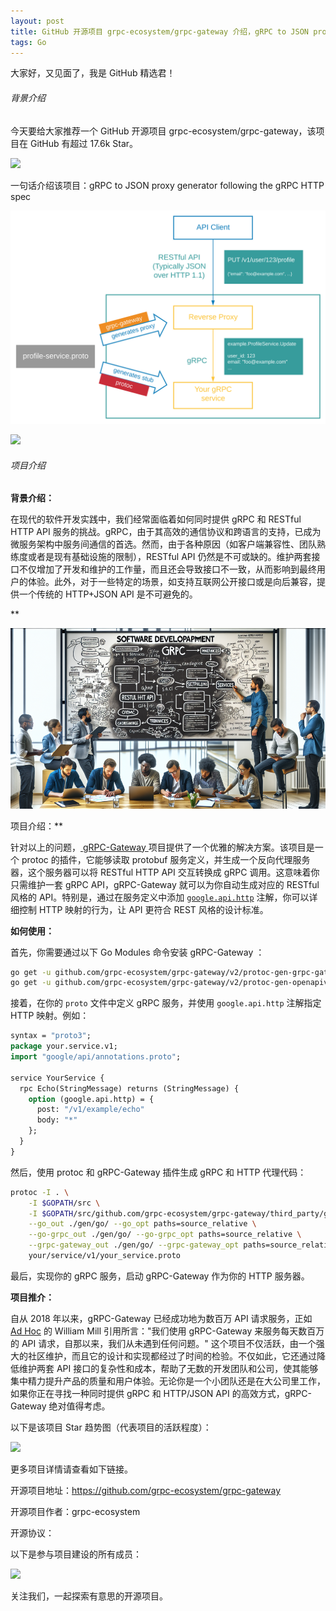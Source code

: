 ```yaml
---
layout: post
title: GitHub 开源项目 grpc-ecosystem/grpc-gateway 介绍，gRPC to JSON proxy generator following the gRPC HTTP spec
tags: Go
---
```


大家好，又见面了，我是 GitHub 精选君！

###### 背景介绍

今天要给大家推荐一个 GitHub 开源项目 grpc-ecosystem/grpc-gateway，该项目在 GitHub 有超过 17.6k Star。

![](https://stats.deeptrain.net/repo/grpc-ecosystem/grpc-gateway/?theme=light)

一句话介绍该项目：gRPC to JSON proxy generator following the gRPC HTTP spec




![](https://raw.githubusercontent.com/grpc-ecosystem/grpc-gateway/master/docs/assets/images/architecture_introduction_diagram.svg)

![](https://img.youtube.com/vi/Pq1paKC-fXk/0.jpg)


###### 项目介绍

**背景介绍：**

在现代的软件开发实践中，我们经常面临着如何同时提供 gRPC 和 RESTful HTTP API 服务的挑战。gRPC，由于其高效的通信协议和跨语言的支持，已成为微服务架构中服务间通信的首选。然而，由于各种原因（如客户端兼容性、团队熟练度或者是现有基础设施的限制），RESTful API 仍然是不可或缺的。维护两套接口不仅增加了开发和维护的工作量，而且还会导致接口不一致，从而影响到最终用户的体验。此外，对于一些特定的场景，如支持互联网公开接口或是向后兼容，提供一个传统的 HTTP+JSON API 是不可避免的。

**

![](https://raw.githubusercontent.com/ZhuPeng/pic/master/mac/compress_tmp-1a052d403b47fe574309ce5b9e952557.png)

项目介绍：**

针对以上的问题，[ gRPC-Gateway ](https://github.com/grpc-ecosystem/grpc-gateway) 项目提供了一个优雅的解决方案。该项目是一个 protoc 的插件，它能够读取 protobuf 服务定义，并生成一个反向代理服务器，这个服务器可以将 RESTful HTTP API 交互转换成 gRPC 调用。这意味着你只需维护一套 gRPC API，gRPC-Gateway 就可以为你自动生成对应的 RESTful 风格的 API。特别是，通过在服务定义中添加 [`google.api.http`](https://github.com/googleapis/googleapis/blob/master/google/api/http.proto#L46) 注解，你可以详细控制 HTTP 映射的行为，让 API 更符合 REST 风格的设计标准。

**如何使用：**

首先，你需要通过以下 Go Modules 命令安装 gRPC-Gateway ：

```sh
go get -u github.com/grpc-ecosystem/grpc-gateway/v2/protoc-gen-grpc-gateway
go get -u github.com/grpc-ecosystem/grpc-gateway/v2/protoc-gen-openapiv2
```

接着，在你的 `proto` 文件中定义 gRPC 服务，并使用 `google.api.http` 注解指定 HTTP 映射。例如：

```protobuf
syntax = "proto3";
package your.service.v1;
import "google/api/annotations.proto";

service YourService {
  rpc Echo(StringMessage) returns (StringMessage) {
    option (google.api.http) = {
      post: "/v1/example/echo"
      body: "*"
    };
  }
}
```

然后，使用 protoc 和 gRPC-Gateway 插件生成 gRPC 和 HTTP 代理代码：

```sh
protoc -I . \
    -I $GOPATH/src \
    -I $GOPATH/src/github.com/grpc-ecosystem/grpc-gateway/third_party/googleapis \
    --go_out ./gen/go/ --go_opt paths=source_relative \
    --go-grpc_out ./gen/go/ --go-grpc_opt paths=source_relative \
    --grpc-gateway_out ./gen/go/ --grpc-gateway_opt paths=source_relative \
    your/service/v1/your_service.proto
```

最后，实现你的 gRPC 服务，启动 gRPC-Gateway 作为你的 HTTP 服务器。

**项目推介：**

自从 2018 年以来，gRPC-Gateway 已经成功地为数百万 API 请求服务，正如 [Ad Hoc](http://adhocteam.us/) 的 William Mill 引用所言："我们使用 gRPC-Gateway 来服务每天数百万的 API 请求，自那以来，我们从未遇到任何问题。" 这个项目不仅活跃，由一个强大的社区维护，而且它的设计和实现都经过了时间的检验。不仅如此，它还通过降低维护两套 API 接口的复杂性和成本，帮助了无数的开发团队和公司，使其能够集中精力提升产品的质量和用户体验。无论你是一个小团队还是在大公司里工作，如果你正在寻找一种同时提供 gRPC 和 HTTP/JSON API 的高效方式，gRPC-Gateway 绝对值得考虑。

以下是该项目 Star 趋势图（代表项目的活跃程度）：

![](https://api.star-history.com/svg?repos=grpc-ecosystem/grpc-gateway&type=Timeline)

更多项目详情请查看如下链接。

开源项目地址：https://github.com/grpc-ecosystem/grpc-gateway 

开源项目作者：grpc-ecosystem

开源协议：

以下是参与项目建设的所有成员：

![](https://contrib.rocks/image?repo=grpc-ecosystem/grpc-gateway)

关注我们，一起探索有意思的开源项目。

